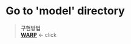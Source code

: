 # Go to 'model' directory
> **구현방법**  
> **[WARP](https://github.com/Gauguin94/Research_in_Graduate_School/tree/main/ecgAnalysis/model)** <- click
